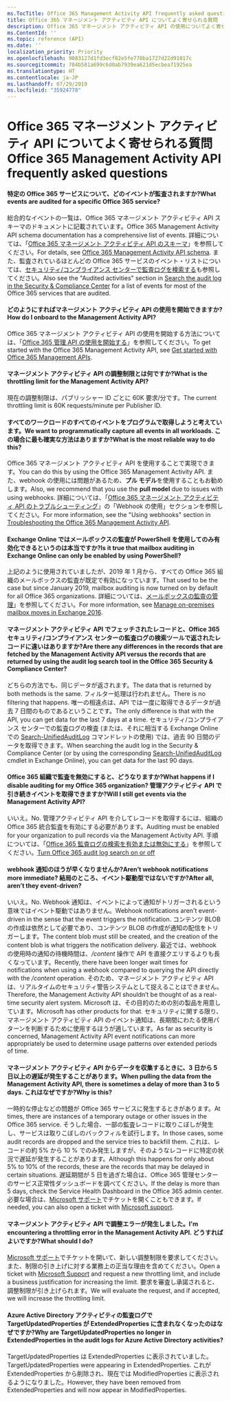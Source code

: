```yaml
---
ms.TocTitle: Office 365 Management Activity API frequently asked questions
title: Office 365 マネージメント アクティビティ API についてよく寄せられる質問
description: Office 365 マネージメント アクティビティ API の使用についてよく寄せられる質問
ms.ContentId: ''
ms.topic: reference (API)
ms.date: ''
localization_priority: Priority
ms.openlocfilehash: 9083127d1fd3ecf82e5fe778ba1727d22d91017c
ms.sourcegitcommit: 784b581a699c6d0ab7939ea621d5ecbea71925ea
ms.translationtype: HT
ms.contentlocale: ja-JP
ms.lasthandoff: 07/29/2019
ms.locfileid: "35924778"
---
```

# <a name="office-365-management-activity-api-frequently-asked-questions"></a><span data-ttu-id="08963-103">Office 365 マネージメント アクティビティ API についてよく寄せられる質問</span><span class="sxs-lookup"><span data-stu-id="08963-103">Office 365 Management Activity API frequently asked questions</span></span>

#### <a name="what-events-are-audited-for-a-specific-office-365-service"></a><span data-ttu-id="08963-104">特定の Office 365 サービスについて、どのイベントが監査されますか?</span><span class="sxs-lookup"><span data-stu-id="08963-104">What events are audited for a specific Office 365 service?</span></span>

<span data-ttu-id="08963-105">総合的なイベントの一覧は、Office 365 マネージメント アクティビティ API スキーマのドキュメントに記載されています。</span><span class="sxs-lookup"><span data-stu-id="08963-105">Office 365 Management Activity API schema documentation has a comprehensive list of events.</span></span> <span data-ttu-id="08963-106">詳細については、「[Office 365 マネージメント アクティビティ API のスキーマ](office-365-management-activity-api-schema.md)」を参照してください。</span><span class="sxs-lookup"><span data-stu-id="08963-106">For details, see [Office 365 Management Activity API schema](office-365-management-activity-api-schema.md).</span></span> <span data-ttu-id="08963-107">また、監査されているほとんどの Office 365 サービスのイベント・リストについては、[セキュリティ/コンプライアンス センターで監査ログを検索する](https://docs.microsoft.com/en-us/office365/securitycompliance/search-the-audit-log-in-security-and-compliance#audited-activities)も参照してください。</span><span class="sxs-lookup"><span data-stu-id="08963-107">Also see the "Audited activities" section in [Search the audit log in the Security & Compliance Center](https://docs.microsoft.com/en-us/office365/securitycompliance/search-the-audit-log-in-security-and-compliance#audited-activities) for a list of events for most of the Office 365 services that are audited.</span></span>

#### <a name="how-do-i-onboard-to-the-management-activity-api"></a><span data-ttu-id="08963-108">どのようにすればマネージメント アクティビティ API の使用を開始できますか?</span><span class="sxs-lookup"><span data-stu-id="08963-108">How do I onboard to the Management Activity API?</span></span>

<span data-ttu-id="08963-109">Office 365 マネージメント アクティビティ API の使用を開始する方法については、「[Office 365 管理 API の使用を開始する](get-started-with-office-365-management-apis.md)」を参照してください。</span><span class="sxs-lookup"><span data-stu-id="08963-109">To get started with the Office 365 Management Activity API, see [Get started with Office 365 Management APIs](get-started-with-office-365-management-apis.md).</span></span>
 
#### <a name="what-is-the-throttling-limit-for-the--management-activity-api"></a><span data-ttu-id="08963-110">マネージメント アクティビティ API の調整制限とは何ですか?</span><span class="sxs-lookup"><span data-stu-id="08963-110">What is the throttling limit for the  Management Activity API?</span></span>

<span data-ttu-id="08963-111">現在の調整制限は、パブリッシャー ID ごとに 60K 要求/分です。</span><span class="sxs-lookup"><span data-stu-id="08963-111">The current throttling limit is 60K requests/minute per Publisher ID.</span></span> 

#### <a name="we-want-to-programmatically-capture-all-events-in-all-workloads-what-is-the-most-reliable-way-to-do-this"></a><span data-ttu-id="08963-112">すべてのワークロードのすべてのイベントをプログラムで取得しようと考えています。</span><span class="sxs-lookup"><span data-stu-id="08963-112">We want to programmatically capture all events in all workloads.</span></span> <span data-ttu-id="08963-113">この場合に最も確実な方法はありますか?</span><span class="sxs-lookup"><span data-stu-id="08963-113">What is the most reliable way to do this?</span></span>

<span data-ttu-id="08963-114">Office 365 マネージメント アクティビティ API を使用することで実現できます。</span><span class="sxs-lookup"><span data-stu-id="08963-114">You can do this by using the Office 365 Management Activity API.</span></span> <span data-ttu-id="08963-115">また、webhook の使用には問題があるため、**プル モデル**を使用することもお勧めします。</span><span class="sxs-lookup"><span data-stu-id="08963-115">Also, we recommend that you use the **pull model** due to issues with using webhooks.</span></span> <span data-ttu-id="08963-116">詳細については、「[Office 365 マネージメント アクティビティ API のトラブルシューティング](troubleshooting-the-office-365-management-activity-api.md#using-webhooks)」の「Webhook の使用」セクションを参照してください。</span><span class="sxs-lookup"><span data-stu-id="08963-116">For more information, see the "Using webhooks" section in [Troubleshooting the Office 365 Management Activity API](troubleshooting-the-office-365-management-activity-api.md#using-webhooks).</span></span>

#### <a name="is-it-true-that-mailbox-auditing-in-exchange-online-can-only-be-enabled-by-using-powershell"></a><span data-ttu-id="08963-117">Exchange Online ではメールボックスの監査が PowerShell を使用してのみ有効化できるというのは本当ですか?</span><span class="sxs-lookup"><span data-stu-id="08963-117">Is it true that mailbox auditing in Exchange Online can only be enabled by using PowerShell?</span></span>

<span data-ttu-id="08963-118">上記のように使用されていましたが、2019 年 1 月から、すべての Office 365 組織のメールボックスの監査が既定で有効になっています。</span><span class="sxs-lookup"><span data-stu-id="08963-118">That used to be the case but since January 2019, mailbox auditing is now turned on by default for all Office 365 organizations.</span></span> <span data-ttu-id="08963-119">詳細については、[メールボックスの監査の管理](https://docs.microsoft.com/office365/securitycompliance/enable-mailbox-auditing)」を参照してください。</span><span class="sxs-lookup"><span data-stu-id="08963-119">For more information, see [Manage on-premises mailbox moves in Exchange 2016](https://docs.microsoft.com/office365/securitycompliance/enable-mailbox-auditing).</span></span>

#### <a name="are-there-any-differences-in-the-records-that-are-fetched-by-the-management-activity-api-versus-the-records-that-are-returned-by-using-the-audit-log-search-tool-in-the-office-365-security--compliance-center"></a><span data-ttu-id="08963-120">マネージメント アクティビティ API でフェッチされたレコードと、Office 365 セキュリティ/コンプライアンス センターの監査ログの検索ツールで返されたレコードに違いはありますか?</span><span class="sxs-lookup"><span data-stu-id="08963-120">Are there any differences in the records that are fetched by the Management Activity API versus the records that are returned by using the audit log search tool in the Office 365 Security & Compliance Center?</span></span>

<span data-ttu-id="08963-121">どちらの方法でも、同じデータが返されます。</span><span class="sxs-lookup"><span data-stu-id="08963-121">The data that is returned by both methods is the same.</span></span> <span data-ttu-id="08963-122">フィルター処理は行われません。</span><span class="sxs-lookup"><span data-stu-id="08963-122">There is no filtering that happens.</span></span> <span data-ttu-id="08963-123">唯一の相違点は、API では一度に取得できるデータが過去 7 日間のものであるということです。</span><span class="sxs-lookup"><span data-stu-id="08963-123">The only difference is that with the API, you can get data for the last 7 days at a time.</span></span> <span data-ttu-id="08963-124">セキュリティ/コンプライアンス センターでの監査ログの検査 (または、それに相当する Exchange Online での [Search-UnifiedAuditLog](https://docs.microsoft.com/powershell/module/exchange/policy-and-compliance-audit/search-unifiedauditlog) コマンドレットの使用) では、過去 90 日間のデータを取得できます。</span><span class="sxs-lookup"><span data-stu-id="08963-124">When searching the audit log in the Security & Compliance Center (or by using the corresponding [Search-UnifiedAuditLog](https://docs.microsoft.com/powershell/module/exchange/policy-and-compliance-audit/search-unifiedauditlog) cmdlet in Exchange Online), you can get data for the last 90 days.</span></span> 

#### <a name="what-happens-if-i-disable-auditing-for-my-office-365-organization-will-i-still-get-events-via-the-management-activity-api"></a><span data-ttu-id="08963-125">Office 365 組織で監査を無効にすると、どうなりますか?</span><span class="sxs-lookup"><span data-stu-id="08963-125">What happens if I disable auditing for my Office 365 organization?</span></span> <span data-ttu-id="08963-126">管理アクティビティ API で引き続きイベントを取得できますか?</span><span class="sxs-lookup"><span data-stu-id="08963-126">Will I still get events via the Management Activity API?</span></span>

<span data-ttu-id="08963-127">いいえ。</span><span class="sxs-lookup"><span data-stu-id="08963-127">No.</span></span> <span data-ttu-id="08963-128">管理アクティビティ API を介してレコードを取得するには、組織の Office 365 統合監査を有効にする必要があります。</span><span class="sxs-lookup"><span data-stu-id="08963-128">Auditing must be enabled for your organization to pull records via the Management Activity API.</span></span> <span data-ttu-id="08963-129">手順については、「[Office 365 監査ログの検索を有効または無効にする](https://docs.microsoft.com/office365/securitycompliance/turn-audit-log-search-on-or-off)」を参照してください。</span><span class="sxs-lookup"><span data-stu-id="08963-129">[Turn Office 365 audit log search on or off](https://docs.microsoft.com/office365/securitycompliance/turn-audit-log-search-on-or-off)</span></span>

#### <a name="arent-webhook-notifications-more-immediate-after-all-arent-they-event-driven"></a><span data-ttu-id="08963-130">webhook 通知のほうが早くなりませんか?</span><span class="sxs-lookup"><span data-stu-id="08963-130">Aren’t webhook notifications more immediate?</span></span> <span data-ttu-id="08963-131">結局のところ、イベント駆動型ではないですか?</span><span class="sxs-lookup"><span data-stu-id="08963-131">After all, aren’t they event-driven?</span></span>

<span data-ttu-id="08963-132">いいえ。</span><span class="sxs-lookup"><span data-stu-id="08963-132">No.</span></span> <span data-ttu-id="08963-133">Webhook 通知は、イベントによって通知がトリガーされるという意味ではイベント駆動ではありません。</span><span class="sxs-lookup"><span data-stu-id="08963-133">Webhook notifications aren't event-driven in the sense that the event triggers the notification.</span></span> <span data-ttu-id="08963-134">コンテンツ BLOB の作成は依然として必要であり、コンテンツ BLOB の作成が通知の配信をトリガーします。</span><span class="sxs-lookup"><span data-stu-id="08963-134">The content blob must still be created, and the creation of the content blob is what triggers the notification delivery.</span></span> <span data-ttu-id="08963-135">最近では、webhook の使用時の通知の待機時間は、*/content* 操作で API を直接クエリするよりも長くなっています。</span><span class="sxs-lookup"><span data-stu-id="08963-135">Recently, there have been longer wait times for notifications when using a webhook compared to querying the API directly with the */content* operation.</span></span> <span data-ttu-id="08963-136">そのため、マネージメント アクティビティ API は、リアルタイムのセキュリティ警告システムとして捉えることはできません。</span><span class="sxs-lookup"><span data-stu-id="08963-136">Therefore, the Management Activity API shouldn’t be thought of as a real-time security alert system.</span></span> <span data-ttu-id="08963-137">Microsoft は、その目的のための別の製品を用意しています。</span><span class="sxs-lookup"><span data-stu-id="08963-137">Microsoft has other products for that.</span></span> <span data-ttu-id="08963-138">セキュリティに関する限り、マネージメント アクティビティ API のイベント通知は、長期間にわたる使用パターンを判断するために使用するほうが適しています。</span><span class="sxs-lookup"><span data-stu-id="08963-138">As far as security is concerned, Management Activity API event notifications can more appropriately be used to determine usage patterns over extended periods of time.</span></span>

#### <a name="when-pulling-the-data-from-the-management-activity-api-there-is-sometimes-a-delay-of-more-than-3-to-5-days-why-is-this"></a><span data-ttu-id="08963-139">マネージメント アクティビティ API からデータを収集するときに、3 日から 5 日以上の遅延が発生することがあります。</span><span class="sxs-lookup"><span data-stu-id="08963-139">When pulling the data from the Management Activity API, there is sometimes a delay of more than 3 to 5 days.</span></span> <span data-ttu-id="08963-140">これはなぜですか?</span><span class="sxs-lookup"><span data-stu-id="08963-140">Why is this?</span></span>

<span data-ttu-id="08963-141">一時的な停止などの問題が Office 365 サービスに発生するときがあります。</span><span class="sxs-lookup"><span data-stu-id="08963-141">At times, there are instances of a temporary outage or other issues in the Office 365 service.</span></span> <span data-ttu-id="08963-142">そうした場合、一部の監査レコードに取りこぼしが発生し、サービスは取りこぼしのバックフィルを試行します。</span><span class="sxs-lookup"><span data-stu-id="08963-142">In those cases, some audit records are dropped and the service tries to backfill them.</span></span> <span data-ttu-id="08963-143">これは、レコードの約 5% から 10 % でのみ発生しますが、そのようなレコードに特定の状況で遅延が発生することがあります。</span><span class="sxs-lookup"><span data-stu-id="08963-143">Although this happens for only about 5% to 10% of the records, these are the records that may be delayed in certain situations.</span></span> <span data-ttu-id="08963-144">遅延期間が 5 日を過ぎた場合は、Office 365 管理センターのサービス正常性ダッシュボードを調べてください。</span><span class="sxs-lookup"><span data-stu-id="08963-144">If the delay is more than 5 days, check the Service Health Dashboard in the Office 365 admin center.</span></span> <span data-ttu-id="08963-145">必要な場合は、[Microsoft サポート](https://support.office.com/article/contact-support-for-business-products-admin-help-32a17ca7-6fa0-4870-8a8d-e25ba4ccfd4b#ID0EAADAAA=online)でチケットを開くこともできます。</span><span class="sxs-lookup"><span data-stu-id="08963-145">If needed, you can also open a ticket with [Microsoft support](https://support.office.com/article/contact-support-for-business-products-admin-help-32a17ca7-6fa0-4870-8a8d-e25ba4ccfd4b#ID0EAADAAA=online).</span></span>

#### <a name="im-encountering-a-throttling-error-in-the-management-activity-api-what-should-i-do"></a><span data-ttu-id="08963-146">マネージメント アクティビティ API で調整エラーが発生しました。</span><span class="sxs-lookup"><span data-stu-id="08963-146">I'm encountering a throttling error in the Management Activity API.</span></span> <span data-ttu-id="08963-147">どうすればよいですか?</span><span class="sxs-lookup"><span data-stu-id="08963-147">What should I do?</span></span>

<span data-ttu-id="08963-148">[Microsoft サポート](https://support.office.com/article/contact-support-for-business-products-admin-help-32a17ca7-6fa0-4870-8a8d-e25ba4ccfd4b#ID0EAADAAA=online)でチケットを開いて、新しい調整制限を要求してください。また、制限の引き上げに対する業務上の正当な理由を含めてください。</span><span class="sxs-lookup"><span data-stu-id="08963-148">Open a ticket with [Microsoft Support](https://support.office.com/article/contact-support-for-business-products-admin-help-32a17ca7-6fa0-4870-8a8d-e25ba4ccfd4b#ID0EAADAAA=online) and request a new throttling limit, and include a business justification for increasing the limit.</span></span> <span data-ttu-id="08963-149">要求を審査し承諾されると、調整制限が引き上げられます。</span><span class="sxs-lookup"><span data-stu-id="08963-149">We will evaluate the request, and if accepted, we will increase the throttling limit.</span></span>

#### <a name="why-are-targetupdatedproperties-no-longer-in-extendedproperties-in-the-audit-logs-for-azure-active-directory-activities"></a><span data-ttu-id="08963-150">Azure Active Directory アクティビティの監査ログで TargetUpdatedProperties が ExtendedProperties に含まれなくなったのはなぜですか?</span><span class="sxs-lookup"><span data-stu-id="08963-150">Why are TargetUpdatedProperties no longer in ExtendedProperties in the audit logs for Azure Active Directory activities?</span></span>

<span data-ttu-id="08963-151">TargetUpdatedProperties は ExtendedProperties に表示されていました。</span><span class="sxs-lookup"><span data-stu-id="08963-151">TargetUpdatedProperties were appearing in ExtendedProperties.</span></span> <span data-ttu-id="08963-152">これが ExtendedProperties から削除され、現在では ModifiedProperties に表示されるようになりました。</span><span class="sxs-lookup"><span data-stu-id="08963-152">However, they have been removed from ExtendedProperties and will now appear in ModifiedProperties.</span></span>
